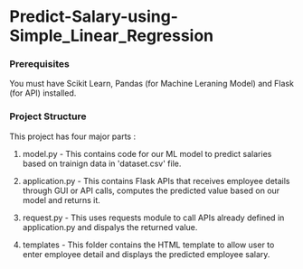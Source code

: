 # Predict-Salary-using-Simple_Linear_Regression

### Prerequisites
You must have Scikit Learn, Pandas (for Machine Leraning Model) and Flask (for API) installed.

### Project Structure

This project has four major parts :

1. model.py - This contains code for our ML model to predict salaries based on trainign data in 'dataset.csv' file.

2. application.py - This contains Flask APIs that receives employee details through GUI or API calls, computes the predicted value based on our model and returns it.

3. request.py - This uses requests module to call APIs already defined in application.py and dispalys the returned value.

4. templates - This folder contains the HTML template to allow user to enter employee detail and displays the predicted employee salary.

